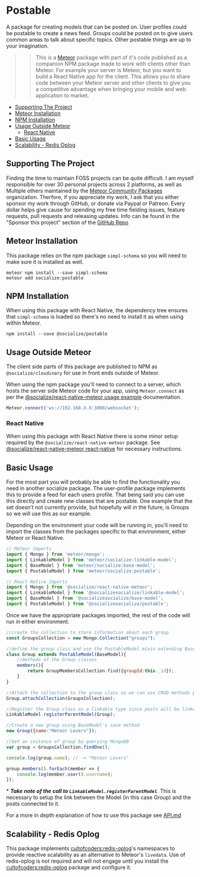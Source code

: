 # Postable

A package for creating models that can be posted on. User profiles could be postable to create a news feed. Groups could be posted on to give users common areas to talk about specific topics. Other postable things are up to your imagination.

>>This is a [Meteor][meteor] package with part of it's code published as a companion NPM package made to work with clients other than Meteor. For example your server is Meteor, but you want to build a React Native app for the client. This allows you to share code between your Meteor server and other clients to give you a competitive advantage when bringing your mobile and web application to market.

<!-- TOC depthFrom:1 depthTo:6 withLinks:1 updateOnSave:1 orderedList:0 -->
- [Supporting The Project](#supporting-the-project)
- [Meteor Installation](#meteor-installation)
- [NPM Installation](#npm-installation)
- [Usage Outside Meteor](#usage-outside-meteor)
  - [React Native](#react-native)
- [Basic Usage](#basic-usage)
- [Scalability - Redis Oplog](#scalability---redis-oplog)
<!-- /TOC -->

## Supporting The Project

Finding the time to maintain FOSS projects can be quite difficult. I am myself responsible for over 30 personal projects across 2 platforms, as well as Multiple others maintained by the [Meteor Community Packages](https://github.com/meteor-community-packages) organization. Therfore, if you appreciate my work, I ask that you either sponsor my work through GitHub, or donate via Paypal or Patreon. Every dollar helps give cause for spending my free time fielding issues, feature requests, pull requests and releasing updates. Info can be found in the "Sponsor this project" section of the [GitHub Repo](https://github.com/copleykj/socialize-postable)

## Meteor Installation

This package relies on the npm package `simpl-schema` so you will need to make sure it is installed as well.

```shell
meteor npm install --save simpl-schema
meteor add socialize:postable
```

## NPM Installation

When using this package with React Native, the dependency tree ensures that `simpl-schema` is loaded so there's no need to install it as when using within Meteor.

```shell
npm install --save @socialize/postable
```

## Usage Outside Meteor

The client side parts of this package are published to NPM as `@socialize/cloudinary` for use in front ends outside of Meteor.

When using the npm package you'll need to connect to a server, which hosts the server side Meteor code for your app, using `Meteor.connect` as per the [@socialize/react-native-meteor usage example](https://github.com/copleykj/react-native-meteor#example-usage) documentation.

 ```javascript
Meteor.connect('ws://192.168.X.X:3000/websocket');
 ```

### React Native

When using this package with React Native there is some minor setup required by the `@socialize/react-native-meteor` package. See [@socialize/react-native-meteor react-native](https://github.com/copleykj/react-native-meteor#react-native) for necessary instructions.

## Basic Usage

For the most part you will probably be able to find the functionality you need in another socialize package. The user-profile package implements this to provide a feed for each users profile. That being said you can use this directly and create new classes that are postable. One example that the set doesn't not currently provide, but hopefully will in the future, is Groups so we will use this as our example.

Depending on the environment your code will be running in, you'll need to import the classes from the packages specific to that environment, either Meteor or React Native.

```javascript
// Meteor Imports
import { Mongo } from 'meteor/mongo';
import { LinkableModel } from 'meteor/socialize:linkable-model';
import { BaseModel } from 'meteor/socialize:base-model';
import { PostableModel } from 'meteor/socialize:postable';
```

```javascript
// React Native Imports
import { Mongo } from '@socialize/react-native-meteor';
import { LinkableModel } from '@socializesocialize/linkable-model';
import { BaseModel } from '@socializesocialize/base-model';
import { PostableModel } from '@socializesocialize/postable';
```

Once we have the appropriate packages imported, the rest of the code will run in either environment.

```javascript
//create the collection to store information about each group
const GroupsCollection = new Mongo.Collection("groups");

//define the group class and use the PostableModel mixin extending BaseModel.
class Group extends PostableModel(BaseModel){
    //methods of the Group classes
    members(){
        return GroupMembersCollection.find({groupId:this._id});
    }
}

//Attach the collection to the group class so we can use CRUD methods provided by BaseModel
Group.attachCollection(GroupsCollection);

//Register the Group class as a linkable type since posts will be linked to a group.
LinkableModel.registerParentModel(Group);

//Create a new group using BaseModel's save method
new Group({name:"Meteor Lovers"});

//Get an instance of group by querying MongoDB
var group = GroupsCollection.findOne();

console.log(group.name); // -> "Meteor Lovers"

group.members().forEach(member => {
    console.log(member.user().username);
});
```

\* __*Take note of the call to `LinkableModel.registerParentModel`*__. This is necessary to setup the link between the Model (in this case Group) and the posts connected to it.

For a more in depth explanation of how to use this package see [API.md][api]

## Scalability - Redis Oplog

This package implements [cultofcoders:redis-oplog][redis-oplog]'s namespaces to provide reactive scalability as an alternative to Meteor's `livedata`. Use of redis-oplog is not required and will not engage until you install the [cultofcoders:redis-oplog][redis-oplog] package and configure it.

[redis-oplog]:https://github.com/cultofcoders/redis-oplog
[api]: https://github.com/copleykj/socialize-postable/blob/master/API.md
[socialize]: https://atmospherejs.com/socialize
[meteor]: https://meteor.com
